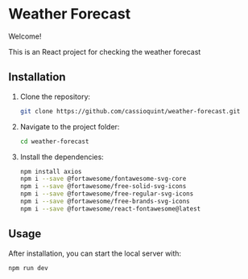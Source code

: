 # Weather Forecast

Welcome!

This is an React project for checking the weather forecast

## Installation
1. Clone the repository:
   ```bash
   git clone https://github.com/cassioquint/weather-forecast.git
   ```
2. Navigate to the project folder:
   ```bash
   cd weather-forecast
   ```
3. Install the dependencies:
   ```bash
   npm install axios
   npm i --save @fortawesome/fontawesome-svg-core
   npm i --save @fortawesome/free-solid-svg-icons
   npm i --save @fortawesome/free-regular-svg-icons
   npm i --save @fortawesome/free-brands-svg-icons
   npm i --save @fortawesome/react-fontawesome@latest
   ```

## Usage
After installation, you can start the local server with:
```bash
npm run dev